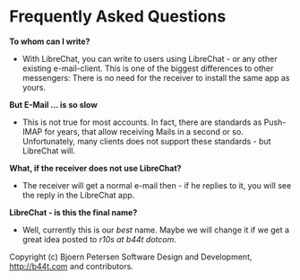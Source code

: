 Frequently Asked Questions
================================================================================

**To whom can I write?**

- With LibreChat, you can write to users using LibreChat - or any other existing
  e-mail-client.  This is one of the biggest differences to other messengers:
  There is no need for the receiver to install the same app as yours.
  
**But E-Mail ... is so slow**

- This is not true for most accounts. In fact, there are standards as Push-IMAP
  for years, that allow receiving Mails in a second or so.  
  Unfortunately, many clients does not support these standards - but LibreChat 
  will.

**What, if the receiver does not use LibreChat?**

- The receiver will get a normal e-mail then - if he replies to it, you will
  see the reply in the LibreChat app.

**LibreChat - is this the final name?**

- Well, currently this is our _best_ name.  Maybe we will change it if we get
  a great idea posted to _r10s at b44t dotcom_.


Copyright (c) Bjoern Petersen Software Design and Development,
http://b44t.com and contributors.
